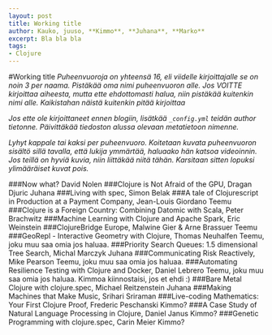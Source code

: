 ```yaml
---
layout: post
title: Working title
author: Kauko, juuso, **Kimmo**, **Juhana**, **Marko**
excerpt: Bla bla bla
tags:  
- Clojure
---
```


#Working title
_Puheenvuoroja on yhteensä 16, eli viidelle kirjoittajalle se on noin 3 per naama. Pistäkää oma nimi puheenvuoron alle. Jos VOITTE kirjoittaa aiheesta, mutta ette ehdottomasti halua, niin pistäkää kuitenkin nimi alle. Kaikistahan näistä kuitenkin pitää kirjoittaa_

_Jos ette ole kirjoittaneet ennen blogiin, lisätkää `_config.yml` teidän author tietonne. Päivittäkää tiedoston alussa olevaan metatietoon nimenne._

_Lyhyt kappale tai kaksi per puheenvuoro. Koitetaan kuvata puheenvuoron sisältö sillä tavalla, että lukija ymmärtää, haluaako hän katsoa videoinnin. Jos teillä on hyviä kuvia, niin liittäkää niitä tähän. Karsitaan sitten lopuksi ylimääräiset kuvat pois._

###Now what? David Nolen
###Clojure is Not Afraid of the GPU, Dragan Djuric
Juhana
###Living with spec, Simon Belak
###A tale of Clojurescript in Production at a Payment Company, Jean-Louis Giordano
Teemu
###Clojure is a Foreign Country: Combining Datomic with Scala, Peter Brachwitz
###Machine Learning with Clojure and Apache Spark, Eric Weinstein
###ClojureBridge Europe, Malwine Gier & Arne Brassuer
Teemu
###GeoRepl - Interactive Geometry with Clojure, Thomas Neuhalfen
Teemu, joku muu saa omia jos haluaa.
###Priority Search Queues: 1.5 dimensional Tree Search, Michal Marczyk
Juhana
###Communicating Risk Reactively, Mike Pearson
Teemu, joku muu saa omia jos haluaa.
###Automating Resilience Testing with Clojure and Docker, Daniel Lebrero
Teemu, joku muu saa omia jos haluaa.
Kimmoa kiinnostaisi, jos et ehdi :)
###Bare Metal Clojure with clojure.spec, Michael Reitzenstein
Juhana
###Making Machines that Make Music, Srihari Sriraman
###Live-coding Mathematics: Your First Clojure Proof, Frederic Peschanski
Kimmo?
###A Case Study of Natural Language Processing in Clojure, Daniel Janus
Kimmo?
###Genetic Programming with clojure.spec, Carin Meier
Kimmo?
